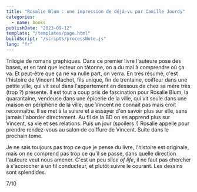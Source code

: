 ```yaml
---
title: "Rosalie Blum : une impression de déjà-vu par Camille Jourdy"
categories:
  - name: books
publishDate: "2023-09-12"
template: "/templates/page.html"
buildScript: "/scripts/processNote.js"
lang: "fr"
---
```


Trilogie de romans graphiques. Dans ce premier livre l'auteure pose des bases, et en tant que lecteur on tâtonne, on a du mal à comprendre où ça va. Et peut-être que ça ne va nulle part, on verra. En très résumé, c'est l'histoire de Vincent Machot, fils unique, fin de trentaine, coiffeur dans une petite ville, qui vit seul dans l'appartement en dessous de chez sa mère très (trop ?) présente. Il est tout a coup pris de fascination pour Rosalie Blum, la quarantaine, vendeuse dans une épicerie de la ville, qui vit seule dans une maison en périphérie de la ville, que Vincent ne connaît pas mais croit reconnaître. Il se met à la suivre et à essayer d'en savoir plus sur elle, sans jamais l'aborder directement. Au fil de la BD on en apprend plus sur Vincent, sa vie et ses relations. Puis un jour (spoilers !) Rosalie appelle pour prendre rendez-vous au salon de coiffure de Vincent. Suite dans le prochain tome.

Je ne sais toujours pas trop ce que je pense du livre, l'histoire est originale, mais on ne comprend pas trop ce qu'il se passe, dans quelle direction l'auteure veut nous amener. C'est un peu _slice of life_, il ne faut pas chercher à s'accrocher à un fil conducteur, et plutôt suivre le courant. Les dessins sont splendides.

7/10
